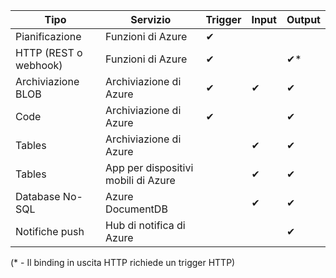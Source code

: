 Tipo | Servizio | Trigger | Input | Output 
-----|---------|---------|-------|--------
Pianificazione | Funzioni di Azure | &#10004; | | 
HTTP (REST o webhook) | Funzioni di Azure | &#10004; | | &#10004;*
Archiviazione BLOB | Archiviazione di Azure | &#10004; | &#10004; | &#10004; 
Code | Archiviazione di Azure | &#10004; | | &#10004;
Tables | Archiviazione di Azure | | &#10004; | &#10004;
Tables | App per dispositivi mobili di Azure | | &#10004; | &#10004;
Database No-SQL | Azure DocumentDB | | &#10004; | &#10004;
Notifiche push | Hub di notifica di Azure | | | &#10004;

(* - Il binding in uscita HTTP richiede un trigger HTTP)